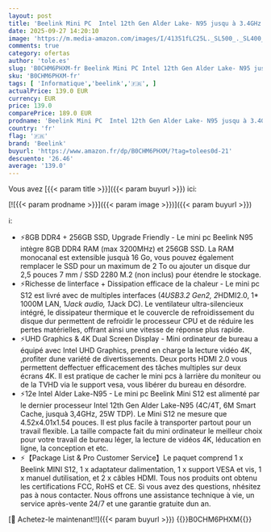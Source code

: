 ```yaml
---
layout: post
title: 'Beelink Mini PC  Intel 12th Gen Alder Lake- N95 jusqu à 3.4GHz   8GB DDR4 RAM 256GB SSD  Mini S12 Desktop Computer Support 4K Dual HDMI Display/USB3.2/WiFi 5/BT4.2/Gigabit Ethernet'
date: 2025-09-27 14:20:10
image: 'https://m.media-amazon.com/images/I/41351fLC25L._SL500_._SL400_.jpg'
comments: true
category: ofertas
author: 'tole.es'
slug: 'B0CHM6PHXM-fr Beelink Mini PC Intel 12th Gen Alder Lake- N95 jusqu à...'
sku: 'B0CHM6PHXM-fr'
tags: [ 'Informatique','beelink','🇫🇷', ]
actualPrice: 139.0 EUR
currency: EUR
price: 139.0
comparePrice: 189.0 EUR
prodname: 'Beelink Mini PC  Intel 12th Gen Alder Lake- N95 jusqu à 3.4GHz   8GB DDR4 RAM 256GB SSD  Mini S12 Desktop Computer Support 4K Dual HDMI Display/USB3.2/WiFi 5/BT4.2/Gigabit Ethernet'
country: 'fr'
flag: '🇫🇷'
brand: 'Beelink'
buyurl: 'https://www.amazon.fr/dp/B0CHM6PHXM/?tag=tolees0d-21'
descuento: '26.46'
average: '139.0'
---
```


Vous avez [{{< param title >}}]({{< param buyurl >}}) ici:

[![{{< param prodname >}}]({{< param image >}})]({{< param buyurl >}})

ℹ️:

- ⚡8GB DDR4 + 256GB SSD, Upgrade Friendly - Le mini pc Beelink N95 intègre 8GB DDR4 RAM (max 3200MHz) et 256GB SSD. La RAM monocanal est extensible jusquà 16 Go, vous pouvez également remplacer le SSD pour un maximum de 2 To ou ajouter un disque dur 2,5 pouces 7 mm / SSD 2280 M.2 (non inclus) pour étendre le stockage.
- ⚡Richesse de linterface + Dissipation efficace de la chaleur - Le mini pc S12 est livré avec de multiples interfaces (4*USB3.2 Gen2, 2*HDMI2.0, 1* 1000M LAN, 1*Jack audio, 1*Jack DC). Le ventilateur ultra-silencieux intégré, le dissipateur thermique et le couvercle de refroidissement du disque dur permettent de refroidir le processeur CPU et de réduire les pertes matérielles, offrant ainsi une vitesse de réponse plus rapide.
- ⚡UHD Graphics & 4K Dual Screen Display - Mini ordinateur de bureau a équipé avec Intel UHD Graphics, prend en charge la lecture vidéo 4K, ,profiter dune variété de divertissements. Deux ports HDMI 2.0 vous permettent deffectuer efficacement des tâches multiples sur deux écrans 4K. Il est pratique de cacher le mini pcs à larrière du moniteur ou de la TVHD via le support vesa, vous libérer du bureau en désordre.
- ⚡12e Intel Alder Lake-N95 - Le mini pc Beelink Mini S12 est alimenté par le dernier processeur Intel 12th Gen Alder Lake-N95 (4C/4T, 6M Smart Cache, jusquà 3,4GHz, 25W TDP). Le Mini S12 ne mesure que 4.52x4.01x1.54 pouces. Il est plus facile à transporter partout pour un travail flexible. La taille compacte fait du mini ordinateur le meilleur choix pour votre travail de bureau léger, la lecture de vidéos 4K, léducation en ligne, la conception et etc.
- ⚡【Package List & Pro Customer Service】Le paquet comprend 1 x Beelink MINI S12, 1 x adaptateur dalimentation, 1 x support VESA et vis, 1 x manuel dutilisation, et 2 x câbles HDMI. Tous nos produits ont obtenu les certifications FCC, RoHS et CE. Si vous avez des questions, nhésitez pas à nous contacter. Nous offrons une assistance technique à vie, un service après-vente 24/7 et une garantie gratuite dun an.

[🛒 Achetez-le maintenant!!]({{< param buyurl >}})
{{<world>}}B0CHM6PHXM{{</world>}}

